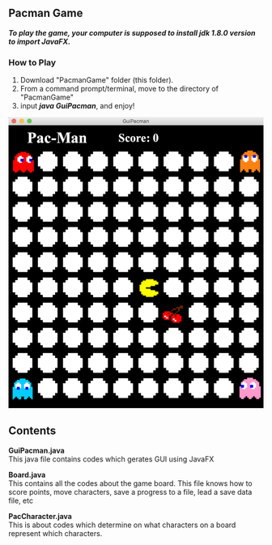## Pacman Game

***To play the game, your computer is supposed to install jdk 1.8.0 version to import JavaFX.***

### How to Play
1. Download "PacmanGame" folder (this folder).
2. From a command prompt/terminal, move to the directory of "PacmanGame"
3. input ***java GuiPacman***, and enjoy!

<img src="https://github.com/ttokunag/java_projects/blob/master/PacmanGame/image/PlayImage.png" width="550">

## Contents
**GuiPacman.java**<br>
This java file contains codes which gerates GUI using JavaFX

**Board.java**<br>
This contains all the codes about the game board. This file knows how to score points, move characters,
save a progress to a file, lead a save data file, etc

**PacCharacter.java**<br>
This is about codes which determine on what characters on a board represent which characters.
